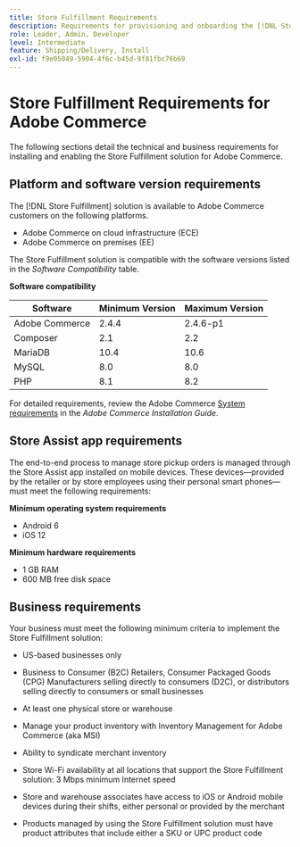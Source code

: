 ```yaml
---
title: Store Fulfillment Requirements
description: Requirements for provisioning and onboarding the [!DNL Store Fulfillment solution].
role: Leader, Admin, Developer
level: Intermediate
feature: Shipping/Delivery, Install
exl-id: f9e05049-5904-4f6c-b45d-9f81fbc76b69
---
```

# Store Fulfillment Requirements for Adobe Commerce

The following sections detail the technical and business requirements for installing and enabling the Store Fulfillment solution for Adobe Commerce.

## Platform and software version requirements

The [!DNL Store Fulfillment] solution is available to Adobe Commerce customers on the following platforms.

- Adobe Commerce on cloud infrastructure (ECE)
- Adobe Commerce on premises (EE)

The Store Fulfillment solution is compatible with the software versions listed in the *Software Compatibility* table.

**Software compatibility**

| **Software**   | **Minimum Version** | **Maximum Version** |
|----------------|---------------------|---------------------|
| Adobe Commerce | 2.4.4               | 2.4.6-p1            |
| Composer       | 2.1                 | 2.2                 |
| MariaDB        | 10.4                | 10.6                |
| MySQL          | 8.0                 | 8.0                 |
| PHP            | 8.1                 | 8.2                 |

For detailed requirements, review the Adobe Commerce [System requirements](https://experienceleague.adobe.com/docs/commerce-operations/installation-guide/system-requirements.html) in the *Adobe Commerce Installation Guide*.

## Store Assist app requirements

The end-to-end process to manage store pickup orders is managed through the Store Assist app installed on mobile devices. These devices—provided by the retailer or by store employees using their personal smart phones—must meet the following requirements:

**Minimum operating system requirements**

- Android 6
- iOS 12

**Minimum hardware requirements**

- 1 GB RAM
- 600 MB free disk space

## Business requirements

Your business must meet the following minimum criteria to implement the Store Fulfillment solution:

- US-based businesses only

- Business to Consumer (B2C) Retailers, Consumer Packaged Goods (CPG) Manufacturers selling directly to consumers (D2C), or distributors selling directly to consumers or small businesses

- At least one physical store or warehouse

- Manage your product inventory with Inventory Management for Adobe Commerce (aka MSI)

- Ability to syndicate merchant inventory

- Store Wi-Fi availability at all locations that support the Store Fulfillment solution: 3 Mbps minimum Internet speed

- Store and warehouse associates have access to iOS or Android mobile devices during their shifts, either personal or provided by the merchant

- Products managed by using the Store Fulfillment solution must have product attributes that include either a SKU or UPC product code
